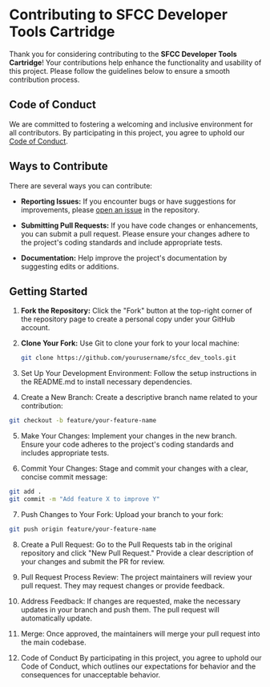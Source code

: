 # Contributing to SFCC Developer Tools Cartridge

Thank you for considering contributing to the **SFCC Developer Tools Cartridge**! Your contributions help enhance the functionality and usability of this project. Please follow the guidelines below to ensure a smooth contribution process.

## Code of Conduct

We are committed to fostering a welcoming and inclusive environment for all contributors. By participating in this project, you agree to uphold our [Code of Conduct](CODE_OF_CONDUCT.md).

## Ways to Contribute

There are several ways you can contribute:

- **Reporting Issues:** If you encounter bugs or have suggestions for improvements, please [open an issue](https://github.com/yourusername/sfcc_dev_tools/issues) in the repository.

- **Submitting Pull Requests:** If you have code changes or enhancements, you can submit a pull request. Please ensure your changes adhere to the project's coding standards and include appropriate tests.

- **Documentation:** Help improve the project's documentation by suggesting edits or additions.

## Getting Started

1. **Fork the Repository:** Click the "Fork" button at the top-right corner of the repository page to create a personal copy under your GitHub account.

2. **Clone Your Fork:** Use Git to clone your fork to your local machine:

   ```bash
   git clone https://github.com/yourusername/sfcc_dev_tools.git
3. Set Up Your Development Environment: Follow the setup instructions in the README.md to install necessary dependencies.

4. Create a New Branch: Create a descriptive branch name related to your contribution:
```bash
git checkout -b feature/your-feature-name
```
5. Make Your Changes: Implement your changes in the new branch. Ensure your code adheres to the project's coding standards and includes appropriate tests.

6. Commit Your Changes: Stage and commit your changes with a clear, concise commit message:
```bash
git add .
git commit -m "Add feature X to improve Y"
```
7. Push Changes to Your Fork: Upload your branch to your fork:

```bash
git push origin feature/your-feature-name
```
8. Create a Pull Request: Go to the Pull Requests tab in the original repository and click "New Pull Request." Provide a clear description of your changes and submit the PR for review.

9. Pull Request Process
Review: The project maintainers will review your pull request. They may request changes or provide feedback.

10. Address Feedback: If changes are requested, make the necessary updates in your branch and push them. The pull request will automatically update.

11. Merge: Once approved, the maintainers will merge your pull request into the main codebase.

12. Code of Conduct
By participating in this project, you agree to uphold our Code of Conduct, which outlines our expectations for behavior and the consequences for unacceptable behavior.
